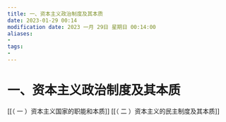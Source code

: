 ```yaml
---
title: 一、资本主义政治制度及其本质
date: 2023-01-29 00:14
modification date: 2023 一月 29日 星期日 00:14:00
aliases: 
- 
tags: 
- 
---
```


# 一、资本主义政治制度及其本质

[[（ 一 ）资本主义国家的职能和本质]]
[[（ 二 ）资本主义的民主制度及其本质]]


